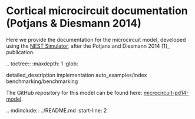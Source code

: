 # Cortical microcircuit documentation (Potjans & Diesmann 2014)


Here we provide the documentation for the microcircuit model, developed using
the [NEST Simulator](https://nest-simulator.org/documentation), after the Potjans and Diesmann 2014 [1]_ publication.

.. toctree:: 
   :maxdepth: 1
   :glob:

   detailed_description
   implementation
   auto_examples/index
   benchmarking/benchmarking

The GitHub repository for this model can be found here: [microcircuit-pd14-model](https://github.com/INM-6/microcircuit-PD14-model).


.. mdinclude:: ../README.md
   :start-line: 2



